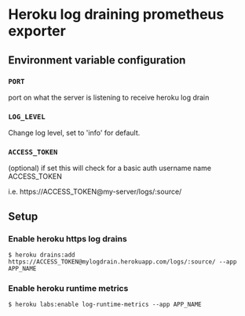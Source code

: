 # Heroku log draining prometheus exporter

## Environment variable configuration

### ```PORT```

port on what the server is listening to receive heroku log drain


### ```LOG_LEVEL```

Change log level, set to 'info' for default.


### ```ACCESS_TOKEN```


(optional) if set this will check for a basic auth username name ACCESS_TOKEN


i.e. https://ACCESS_TOKEN@my-server/logs/:source/


## Setup

### Enable heroku https log drains

    $ heroku drains:add https://ACCESS_TOKEN@mylogdrain.herokuapp.com/logs/:source/ --app APP_NAME


### Enable heroku runtime metrics

    $ heroku labs:enable log-runtime-metrics --app APP_NAME

